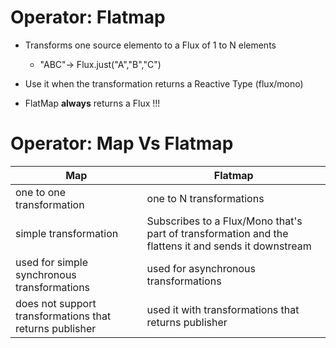 # Operator: Flatmap

* Transforms one source elemento to a Flux of 1 to N elements

  * "ABC"-> Flux.just("A","B","C")

* Use it when the transformation returns a Reactive Type (flux/mono)
* FlatMap **always** returns a Flux<T> !!!



# Operator: Map Vs Flatmap

| Map  | Flatmap |
| ------------- | ------------- |
| one to one transformation   | one to N transformations |
| simple transformation  | Subscribes to a Flux/Mono that's part of transformation and the flattens it and sends it downstream  |
| used for simple synchronous transformations | used for asynchronous transformations |
| does not support transformations that returns publisher | used it with transformations that returns publisher |